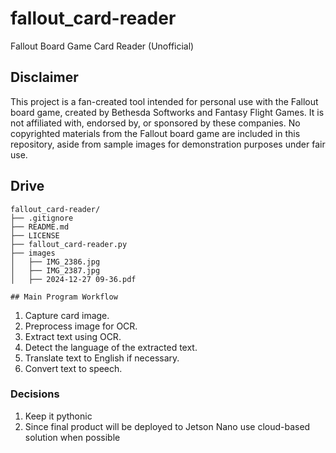 # fallout_card-reader
Fallout Board Game Card Reader (Unofficial)

## Disclaimer
This project is a fan-created tool intended for personal use with the Fallout board game, created by Bethesda Softworks and Fantasy Flight Games. It is not affiliated with, endorsed by, or sponsored by these companies. No copyrighted materials from the Fallout board game are included in this repository, aside from sample images for demonstration purposes under fair use.

## Drive
```
fallout_card-reader/
├── .gitignore
├── README.md
├── LICENSE
├── fallout_card-reader.py
├── images
│   ├── IMG_2386.jpg
│   ├── IMG_2387.jpg
│   ├── 2024-12-27 09-36.pdf

## Main Program Workflow
```
1. Capture card image.
2. Preprocess image for OCR.
3. Extract text using OCR.
4. Detect the language of the extracted text.
5. Translate text to English if necessary.
6. Convert text to speech.

### Decisions
1. Keep it pythonic
2. Since final product will be deployed to Jetson Nano use cloud-based solution when possible
